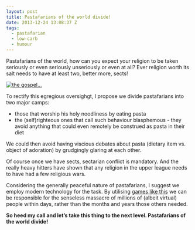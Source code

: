 ```yaml
---
layout: post
title: Pastafarians of the world divide!
date: 2013-12-24 13:08:37 Z
tags:
  - pastafarian
  - low-carb
  - humour
---
```

Pastafarians of the world, how can you expect your religion to be taken seriously or even seriously unseriously or even at all? Ever religion worth its salt needs to have at least two, better more, sects!

[![the gospel...](http://farm1.staticflickr.com/34/96691107_63f2be0b17.jpg)](http://www.flickr.com/photos/workinpana/96691107/ "the gospel... by workinpana, on Flickr")

To rectify this egregious oversighgt, I propose we divide pastafarians into two major camps:

*   those that worship his holy noodliness by eating pasta
*   the (self)righteous ones that call such behaviour blasphemous - they avoid anything that could even remotely be construed as pasta in their diet

We could then avoid having viscious debates about pasta (dietary item vs. object of adoration) by grudgingly glaring at each other.

Of course once we have sects, sectarian conflict is mandatory. And the really heavy hitters have shown that any religion in the upper league needs to have had a few religious wars.

Considering the generally peaceful nature of pastafarians, I suggest we employ modern technology for the task. By utilising [games like this](http://www.lordsandknights.com) we can be responsible for the senseless massacre of millions of (albeit virtual) people within days, rather than the months and years those others needed.

**So heed my call and let’s take this thing to the next level. Pastafarians of the world divide!**
